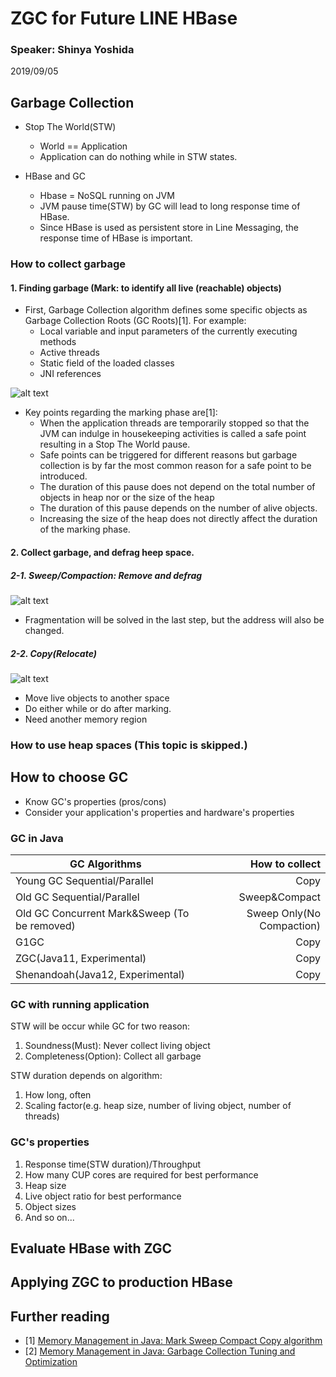 # ZGC for Future LINE HBase 

### Speaker: Shinya Yoshida   
2019/09/05

## Garbage Collection

* Stop The World(STW)
  * World == Application 
  * Application can do nothing while in STW states.

* HBase and GC
  * Hbase = NoSQL running on JVM
  * JVM pause time(STW) by GC will lead to long response time of HBase.
  * Since HBase is used as persistent store in Line Messaging, the response time of HBase is important.

### How to collect garbage
#### 1. Finding garbage (Mark: to identify all live (reachable) objects)
* First, Garbage Collection algorithm defines some specific objects as Garbage Collection Roots (GC Roots)[1]. For example:
     * Local variable and input parameters of the currently executing methods
     * Active threads
     * Static field of the loaded classes
     * JNI references
 
![alt text](https://iq.opengenus.org/content/images/2018/05/gc_mark.png)

* Key points regarding the marking phase are[1]:
    * When the application threads are temporarily stopped so that the JVM can indulge in housekeeping activities is called a safe point resulting in a Stop The World pause.
    * Safe points can be triggered for different reasons but garbage collection is by far the most common reason for a safe point to be introduced.
    * The duration of this pause does not depend on the total number of objects in heap nor or the size of the heap
    * The duration of this pause depends on the number of alive objects.
    * Increasing the size of the heap does not directly affect the duration of the marking phase.
 
#### 2. Collect garbage, and defrag heep space.
##### 2-1. Sweep/Compaction: Remove and defrag
![alt text](https://iq.opengenus.org/content/images/2018/05/gc_compact.png)
* Fragmentation will be solved in the last step, but the address will also be changed.
##### 2-2. Copy(Relocate)
![alt text](https://iq.opengenus.org/content/images/2018/05/gc_copy_opengenus.png)
* Move live objects to another space 
* Do either while or do after marking.
* Need another memory region

### How to use heap spaces (This topic is skipped.)

## How to choose GC
* Know GC's properties (pros/cons)
* Consider your application's properties and hardware's properties
### GC in Java
| GC Algorithms                                   |How to collect            |
| ----------------------------------------------- |-------------------------:|
| Young GC Sequential/Parallel                    |Copy                      |
| Old GC Sequential/Parallel                      |Sweep&Compact             |
| Old GC Concurrent Mark&Sweep (To be removed)    |Sweep Only(No Compaction) |
| G1GC                                            |Copy                      |
| ZGC(Java11, Experimental)                       |Copy                      |
| Shenandoah(Java12, Experimental)                |Copy                      |

### GC with running application

STW will be occur while GC for two reason:
1. Soundness(Must): Never collect living object
2. Completeness(Option): Collect all garbage

STW duration depends on algorithm:
1. How long, often
2. Scaling factor(e.g. heap size, number of living object, number of threads)

### GC's properties
1. Response time(STW duration)/Throughput
2. How many CUP cores are required for best performance
3. Heap size
4. Live object ratio for best performance
5. Object sizes
6. And so on...

## Evaluate HBase with ZGC

## Applying ZGC to production HBase

## Further reading
* [1] [Memory Management in Java: Mark Sweep Compact Copy algorithm](https://iq.opengenus.org/memory-management-in-java-mark-sweep-compact-copy/)
* [2] [Memory Management in Java: Garbage Collection Tuning and Optimization](https://iq.opengenus.org/memory-management-in-java-garbage-collection-tuning-and-optimization/)
